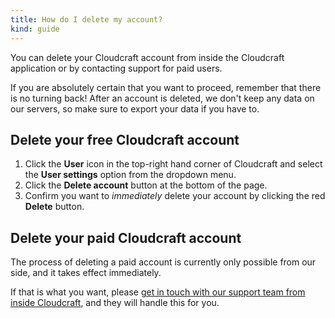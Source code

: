 ```yaml
---
title: How do I delete my account?
kind: guide
---
```


You can delete your Cloudcraft account from inside the Cloudcraft application or by contacting support for paid users.

If you are absolutely certain that you want to proceed, remember that there is no turning back! After an account is deleted, we don't keep any data on our servers, so make sure to export your data if you have to.

## Delete your free Cloudcraft account

1. Click the **User** icon in the top-right hand corner of Cloudcraft and select the **User settings** option from the dropdown menu.
2. Click the **Delete account** button at the bottom of the page.
3. Confirm you want to _immediately_ delete your account by clicking the red **Delete** button.

## Delete your paid Cloudcraft account

The process of deleting a paid account is currently only possible from our side, and it takes effect immediately.

If that is what you want, please [get in touch with our support team from inside Cloudcraft](https://app.cloudcraft.co/support), and they will handle this for you.
